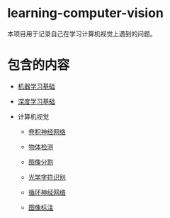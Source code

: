# learning-computer-vision

本项目用于记录自己在学习计算机视觉上遇到的问题。

# 包含的内容

* [机器学习基础](机器学习基础/ml_main.md)

* [深度学习基础](深度学习基础/dl_main.md)

* 计算机视觉

  - [卷积神经网络](卷积神经网络/cnn_main.md)

  - [物体检测](物体检测/oj_main.md)
  
  - [图像分割](图像分割/is_main.md)

  - [光学字符识别](光学字符识别/ocr_main.md)
  
  - [循环神经网络](循环神经网络/rnn_main.md)
  
  - [图像标注](图像标注/ic_main.md)


